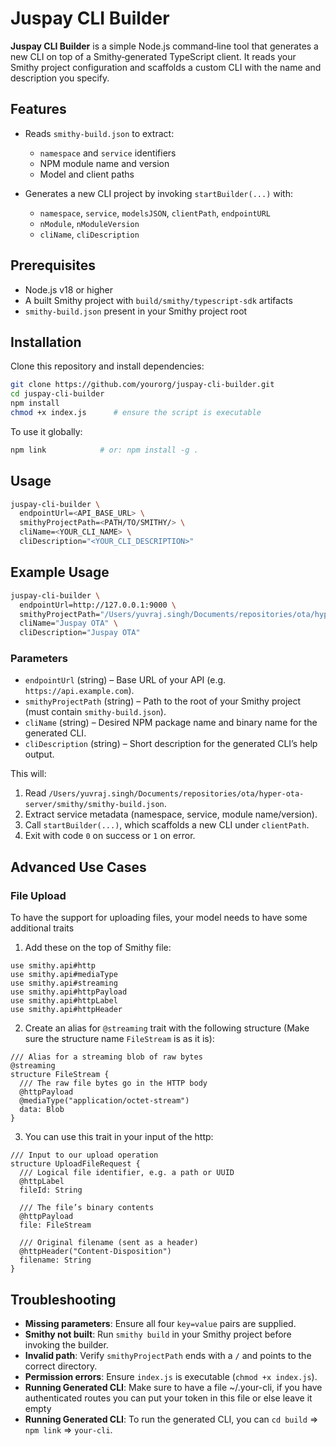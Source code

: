 # Juspay CLI Builder

**Juspay CLI Builder** is a simple Node.js command‑line tool that generates a new CLI on top of a Smithy‑generated TypeScript client. It reads your Smithy project configuration and scaffolds a custom CLI with the name and description you specify.

## Features

* Reads `smithy-build.json` to extract:

  * `namespace` and `service` identifiers
  * NPM module name and version
  * Model and client paths
* Generates a new CLI project by invoking `startBuilder(...)` with:

  * `namespace`, `service`, `modelsJSON`, `clientPath`, `endpointURL`
  * `nModule`, `nModuleVersion`
  * `cliName`, `cliDescription`

## Prerequisites

* Node.js v18 or higher
* A built Smithy project with `build/smithy/typescript-sdk` artifacts
* `smithy-build.json` present in your Smithy project root

## Installation

Clone this repository and install dependencies:

```bash
git clone https://github.com/yourorg/juspay-cli-builder.git
cd juspay-cli-builder
npm install
chmod +x index.js      # ensure the script is executable
```

To use it globally:

```bash
npm link            # or: npm install -g .
```

## Usage

```bash
juspay-cli-builder \
  endpointUrl=<API_BASE_URL> \
  smithyProjectPath=<PATH/TO/SMITHY/> \
  cliName=<YOUR_CLI_NAME> \
  cliDescription="<YOUR_CLI_DESCRIPTION>"
```

## Example Usage

```bash
juspay-cli-builder \
  endpointUrl=http://127.0.0.1:9000 \
  smithyProjectPath="/Users/yuvraj.singh/Documents/repositories/ota/hyper-ota-server/smithy/" \
  cliName="Juspay OTA" \
  cliDescription="Juspay OTA"
```

### Parameters

* `endpointUrl` (string) – Base URL of your API (e.g. `https://api.example.com`).
* `smithyProjectPath` (string) – Path to the root of your Smithy project (must contain `smithy-build.json`).
* `cliName` (string) – Desired NPM package name and binary name for the generated CLI.
* `cliDescription` (string) – Short description for the generated CLI’s help output.

This will:

1. Read `/Users/yuvraj.singh/Documents/repositories/ota/hyper-ota-server/smithy/smithy-build.json`.
2. Extract service metadata (namespace, service, module name/version).
3. Call `startBuilder(...)`, which scaffolds a new CLI under `clientPath`.
4. Exit with code `0` on success or `1` on error.

## Advanced Use Cases

### File Upload

To have the support for uploading files, your model needs to have some additional traits
1. Add these on the top of Smithy file:
```smithy
use smithy.api#http
use smithy.api#mediaType
use smithy.api#streaming
use smithy.api#httpPayload
use smithy.api#httpLabel
use smithy.api#httpHeader
```
2. Create an alias for `@streaming` trait with the following structure (Make sure the structure name `FileStream` is as it is):
```smithy
/// Alias for a streaming blob of raw bytes
@streaming
structure FileStream {
  /// The raw file bytes go in the HTTP body
  @httpPayload
  @mediaType("application/octet-stream")
  data: Blob
}
```
3. You can use this trait in your input of the http:
```smithy
/// Input to our upload operation
structure UploadFileRequest {
  /// Logical file identifier, e.g. a path or UUID
  @httpLabel
  fileId: String

  /// The file’s binary contents
  @httpPayload
  file: FileStream

  /// Original filename (sent as a header)
  @httpHeader("Content-Disposition")
  filename: String
}
```

## Troubleshooting

* **Missing parameters**: Ensure all four `key=value` pairs are supplied.
* **Smithy not built**: Run `smithy build` in your Smithy project before invoking the builder.
* **Invalid path**: Verify `smithyProjectPath` ends with a `/` and points to the correct directory.
* **Permission errors**: Ensure `index.js` is executable (`chmod +x index.js`).
* **Running Generated CLI**: Make sure to have a file ~/.your-cli, if you have authenticated routes you can put your token in this file or else leave it empty
* **Running Generated CLI**: To run the generated CLI, you can `cd build` => `npm link` => `your-cli`.

